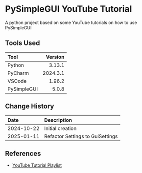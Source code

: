 # PySimpleGUI YouTube Tutorial
A python project based on some YouTube tutorials on how to use PySimpleGUI

## Tools Used

| Tool        |  Version |
|:------------|---------:|
| Python      |   3.13.1 |
| PyCharm     | 2024.3.1 |
| VSCode      |   1.96.2 |
| PySimpleGUI |    5.0.8 |

## Change History

| Date       | Description                      |
|:-----------|:---------------------------------|
| 2024-10-22 | Initial creation                 |
| 2025-01-11 | Refactor Settings to GuiSettings |


## References
* [YouTube Tutorial Playlist](https://www.youtube.com/playlist?list=PLMi6KgK4_mk1kGWXRif1naLejNdYDS_t2)
